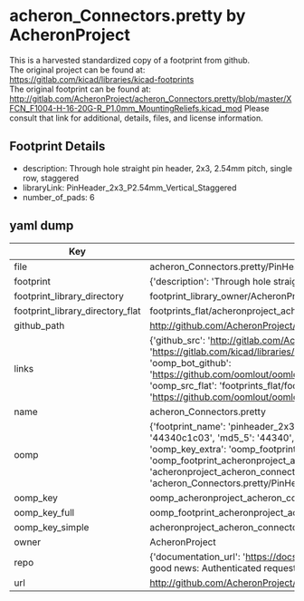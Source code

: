 # acheron_Connectors.pretty by AcheronProject  
This is a harvested standardized copy of a footprint from github.  
The original project can be found at:  
https://gitlab.com/kicad/libraries/kicad-footprints  
The original footprint can be found at:
http://gitlab.com/AcheronProject/acheron_Connectors.pretty/blob/master/XFCN_F1004-H-16-20G-R_P1.0mm_MountingReliefs.kicad_mod
Please consult that link for additional, details, files, and license information.  
## Footprint Details
* description: Through hole straight pin header, 2x3, 2.54mm pitch, single row, staggered  
* libraryLink: PinHeader_2x3_P2.54mm_Vertical_Staggered  
* number_of_pads: 6  
## yaml dump  
| Key | Value |  
| --- | --- |  
| file | acheron_Connectors.pretty/PinHeader_2x3_P2.54mm_Vertical_Staggered.kicad_mod |  
| footprint | {'description': 'Through hole straight pin header, 2x3, 2.54mm pitch, single row, staggered', 'libraryLink': 'PinHeader_2x3_P2.54mm_Vertical_Staggered', 'number_of_pads': 6} |  
| footprint_library_directory | footprint_library_owner/AcheronProject_acheron_Connectors.pretty |  
| footprint_library_directory_flat | footprints_flat/acheronproject_acheron_connectors_pinheader_2x3_p2_54mm_vertical_staggered/working |  
| github_path | http://github.com/AcheronProject/acheron_Connectors.pretty/blob/master/PinHeader_2x3_P2.54mm_Vertical_Staggered.kicad_mod |  
| links | {'github_src': 'http://gitlab.com/AcheronProject/acheron_Connectors.pretty/blob/master/XFCN_F1004-H-16-20G-R_P1.0mm_MountingReliefs.kicad_mod', 'github_src_repo': 'https://gitlab.com/kicad/libraries/kicad-footprints', 'oomp_bot': 'footprints/acheronproject_acheron_connectors_pinheader_2x3_p2_54mm_vertical_staggered/working', 'oomp_bot_github': 'https://github.com/oomlout/oomlout_oomp_footprint_bot/tree/main/footprints/acheronproject_acheron_connectors_pinheader_2x3_p2_54mm_vertical_staggered/working', 'oomp_src_flat': 'footprints_flat/footprints_flat/acheronproject_acheron_connectors_pinheader_2x3_p2_54mm_vertical_staggered/working', 'oomp_src_flat_github': 'https://github.com/oomlout/oomlout_oomp_footprint_src/tree/main/footprints_flat/acheronproject_acheron_connectors_pinheader_2x3_p2_54mm_vertical_staggered/working'} |  
| name | acheron_Connectors.pretty |  
| oomp | {'footprint_name': 'pinheader_2x3_p2_54mm_vertical_staggered', 'library_name': 'acheron_connectors', 'md5': '44340c1c03f9e0fc177efab57d5d9b49', 'md5_10': '44340c1c03', 'md5_5': '44340', 'md5_6': '44340c', 'oomp_key': 'oomp_acheronproject_acheron_connectors_pinheader_2x3_p2_54mm_vertical_staggered', 'oomp_key_extra': 'oomp_footprint_acheronproject_acheron_connectors_pinheader_2x3_p2_54mm_vertical_staggered', 'oomp_key_full': 'oomp_footprint_acheronproject_acheron_connectors_pinheader_2x3_p2_54mm_vertical_staggered_44340c', 'oomp_key_simple': 'acheronproject_acheron_connectors_pinheader_2x3_p2_54mm_vertical_staggered', 'original_filename': 'acheron_Connectors.pretty/PinHeader_2x3_P2.54mm_Vertical_Staggered.kicad_mod', 'owner_name': 'acheronproject'} |  
| oomp_key | oomp_acheronproject_acheron_connectors_pinheader_2x3_p2_54mm_vertical_staggered |  
| oomp_key_full | oomp_footprint_acheronproject_acheron_connectors_pinheader_2x3_p2_54mm_vertical_staggered |  
| oomp_key_simple | acheronproject_acheron_connectors_pinheader_2x3_p2_54mm_vertical_staggered |  
| owner | AcheronProject |  
| repo | {'documentation_url': 'https://docs.github.com/rest/overview/resources-in-the-rest-api#rate-limiting', 'message': "API rate limit exceeded for 84.66.173.59. (But here's the good news: Authenticated requests get a higher rate limit. Check out the documentation for more details.)"} |  
| url | http://github.com/AcheronProject/acheron_Connectors.pretty |  

